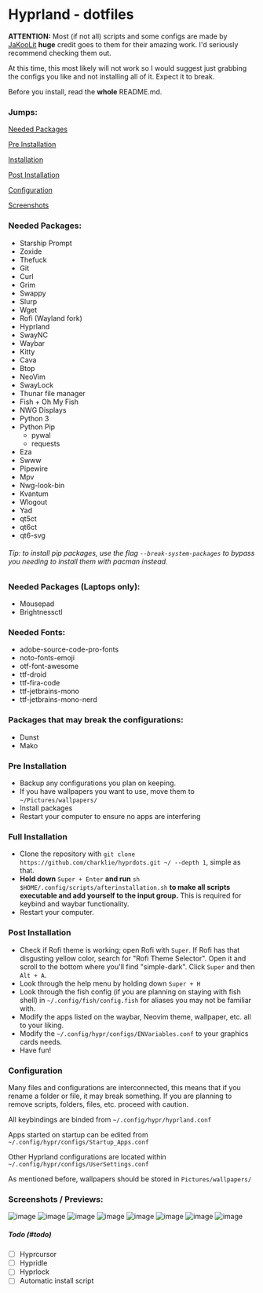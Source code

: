 # Hyprland - dotfiles
**ATTENTION:** Most (if not all) scripts and some configs are made by [JaKooLit](https://github.com/JaKooLit) **huge** credit goes to them for their amazing work. I'd seriously recommend checking them out.

At this time, this most likely will not work so I would suggest just grabbing the configs you like and not installing all of it. Expect it to break.

Before you install, read the **whole** README.md.

### Jumps:
[Needed Packages](#needed-packages)

[Pre Installation](#preinstallation)

[Installation](#installation)

[Post Installation](#postinstallation)

[Configuration](#configuration)

[Screenshots](#screenshots-previews)


### Needed Packages:

- Starship Prompt
- Zoxide
- Thefuck
- Git
- Curl
- Grim
- Swappy
- Slurp
- Wget
- Rofi (Wayland fork)
- Hyprland
- SwayNC
- Waybar
- Kitty
- Cava
- Btop
- NeoVim
- SwayLock
- Thunar file manager
- Fish + Oh My Fish
- NWG Displays
- Python 3
- Python Pip
    - pywal
    - requests
- Eza
- Swww
- Pipewire
- Mpv
- Nwg-look-bin
- Kvantum
- Wlogout
- Yad
- qt5ct
- qt6ct
- qt6-svg

###### Tip: to install pip packages, use the flag `--break-system-packages` to bypass you needing to install them with pacman instead.

### Needed Packages (Laptops only):

- Mousepad
- Brightnessctl

### Needed Fonts:

- adobe-source-code-pro-fonts 
- noto-fonts-emoji
- otf-font-awesome 
- ttf-droid 
- ttf-fira-code
- ttf-jetbrains-mono 
- ttf-jetbrains-mono-nerd

### Packages that may break the configurations:

- Dunst
- Mako

### Pre Installation

- Backup any configurations you plan on keeping.
- If you have wallpapers you want to use, move them to `~/Pictures/wallpapers/`
- Install packages
- Restart your computer to ensure no apps are interfering

### Full Installation 

- Clone the repository with `git clone https://github.com/charklie/hyprdots.git ~/ --depth 1`, simple as that.
- **Hold down** `Super + Enter` **and run** `sh $HOME/.config/scripts/afterinstallation.sh` **to make all scripts executable and add yourself to the input group.** This is required for keybind and waybar functionality.
- Restart your computer.

### Post Installation

- Check if Rofi theme is working; open Rofi with `Super`. If Rofi has that disgusting yellow color, search for "Rofi Theme Selector". Open it and scroll to the bottom where you'll find "simple-dark". Click `Super` and then `Alt + A`.
- Look through the help menu by holding down `Super + H`
- Look through the fish config (if you are planning on staying with fish shell) in `~/.config/fish/config.fish` for aliases you may not be familiar with.
- Modify the apps listed on the waybar, Neovim theme, wallpaper, etc. all to your liking.   
- Modify the `~/.config/hypr/configs/ENVariables.conf` to your graphics cards needs.
- Have fun!

### Configuration 

Many files and configurations are interconnected, this means that if you rename a folder or file, it may break something. If you are planning to remove scripts, folders, files, etc. proceed with caution.

All keybindings are binded from `~/.config/hypr/hyprland.conf`

Apps started on startup can be edited from `~/.config/hypr/configs/Startup_Apps.conf`

Other Hyprland configurations are located within `~/.config/hypr/configs/UserSettings.conf`

As mentioned before, wallpapers should be stored in `Pictures/wallpapers/`

### Screenshots / Previews:

![image](https://github.com/charklie/hyprdots/assets/157241212/b1b31d1a-b5cc-445f-9d38-369fe4b1f7c5)
![image](https://github.com/charklie/hyprdots/assets/157241212/d720ba07-aa15-4dd7-8816-734ac938eeec)
![image](https://github.com/charklie/hyprdots/assets/157241212/9eaca258-5162-4cc6-a726-24d28fe574a4)
![image](https://github.com/charklie/hyprdots/assets/157241212/30ca3228-3eb8-4c21-8705-b38801445611)
![image](https://github.com/charklie/hyprdots/assets/157241212/72c1709c-abdd-4075-9291-361f00c6fdb2)
![image](https://github.com/charklie/hyprdots/assets/157241212/906325c0-2cf7-49e9-aa5b-f4ede904e3d2)
![image](https://github.com/charklie/hyprdots/assets/157241212/a0e6aeda-a868-42a8-b09a-368fd187aec0)
![image](https://github.com/charklie/hyprdots/assets/157241212/05c83ab0-f11f-4db3-bdb7-201928b50382)

##### Todo (#todo)
- [ ] Hyprcursor
- [ ] Hypridle
- [ ] Hyprlock
- [ ] Automatic install script
